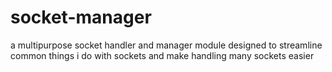 # socket-manager
a multipurpose socket handler and manager module designed to streamline common things i do with sockets and make handling many sockets easier
